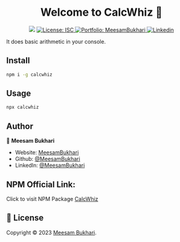 <h1 align="center">Welcome to CalcWhiz 👋</h1>

<p align="center">
  <img src="https://img.shields.io/badge/Version-1.0.5-blue.svg?cacheSeconds=2592000"/>
  <a href="https://github.com/MeesamBukhari/calcwhiz/blob/master/LICENSE.txt">
    <img alt="License: ISC" src="https://img.shields.io/badge/License-ISC-yellow.svg" target="_blank" />
  </a>
  <a href="https://meesambukharipk.web.app/">
    <img alt="Portfolio: MeesamBukhari" src="https://img.shields.io/badge/My_Portfolio-purple" target="_blank"/>
  </a>
  <a href="https://www.linkedin.com/in/meesambukhari/">
    <img alt="Linkedin" src="https://img.shields.io/badge/Linkedin-0A66C2" target="_blank" />
  </a>
</p>
  
It does basic arithmetic in your console.

## Install

```sh
npm i -g calcwhiz
```

## Usage

```sh
npx calcwhiz
```

## Author

👤 **Meesam Bukhari**

* Website: [MeesamBukhari](https://meesambukharipk.web.app)
* Github: [@MeesamBukhari](https://github.com/MeesamBukhari)
* LinkedIn: [@MeesamBukhari](https://linkedin.com/in/MeesamBukhari)

## NPM Official Link:
Click to visit NPM Package [CalcWhiz](https://npmjs.com/package/calcwhiz/)

## 📝 License

Copyright © 2023 [Meesam Bukhari](https://github.com/MeesamBukhari).
